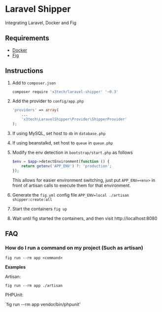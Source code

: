 # Laravel Shipper

Integrating Laravel, Docker and Fig

## Requirements

* [Docker](https://docker.com/)
* [Fig](http://www.fig.sh/)

## Instructions

1. Add to `composer.json`

   ```bash
   composer require 'x3tech/laravel-shipper' '~0.3'
   ```
2. Add the provider to `config/app.php`

   ```php
   'providers' => array(
       ...
       'x3tech\LaravelShipper\Provider\ShipperProvider'
   );
   ```

3. If using MySQL, set host to `db` in `database.php`
4. If using beanstalkd, set host to `queue` in `queue.php`
5. Modify the env detection in `bootstrap/start.php` as follows

   ```php
   $env = $app->detectEnvironment(function () {
       return getenv('APP_ENV') ?: 'production';
   });
   ```

   This allows for easier environment switching, just put `APP_ENV=<env>` in front
   of artisan calls to execute them for that environment.
6. Generate the `fig.yml` config file
   `APP_ENV=local ./artisan shipper:create:all`
7. Start the containers
   `fig up`
8. Wait until fig started the containers, and then visit http://localhost:8080

## FAQ

### How do I run a command on my project (Such as artisan)

`fig run --rm app <command>`

**Examples**

Artisan:

`fig run --rm app ./artisan`

PHPUnit:

`fig run --rm app vendor/bin/phpunit'

